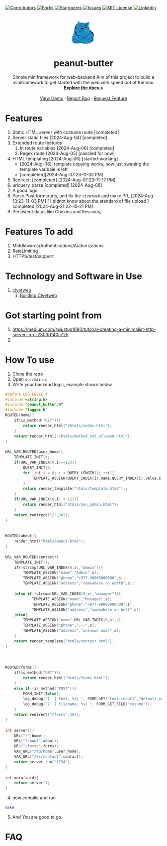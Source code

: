 <a name="readme-top"></a>
[![Contributors][contributors-shield]][contributors-url]
[![Forks][forks-shield]][forks-url]
[![Stargazers][stars-shield]][stars-url]
[![Issues][issues-shield]][issues-url]
[![MIT License][license-shield]][license-url]
[![LinkedIn][linkedin-shield]][linkedin-url]

<br />
<div align="center">
  <a href="https://github.com/leyuskckiran1510/peanut-butter">
    <img src="logo/logo_light_200.png" alt="Logo" width="80" height="80">
  </a>

  <h1 align="center">peanut-butter</h1>
  <p align="center">
   Simple miniframework for web-backend 
Aim of this project to build a miniframework to get started with the 
web with speed out of the box.
    <br />
    <a href="./docs/Readme.md"><strong>Explore the docs »</strong></a>
    <br />
    <br />
    <a href="https://youtu.be/z0w43NbO0GM">View Demo</a>
    ·
    <a href="https://github.com/leyuskckiran1510/peanut-butter/issues">Report Bug</a>
    ·
    <a href="https://github.com/leyuskckiran1510/peanut-butter/issues">Request Feature</a>
  </p>
</div>



# Features
1. Static HTML server with costume route [completed]
2. Server static files [2024-Aug-04] [completed]
3. Extended route features
    1. In route  variables [2024-Aug-06] [completed]
    1. Regex route   [2024-Aug-05] [cancled for now]
4. HTML templating   [2024-Aug-06] [started-working] 
    - [2024-Aug-06], template copying works, now just swaping
        the template varibale is left
    - [completed][2024-Aug-07:23-11-33 PM]
5. Redirect, [completed] [2024-Aug-07:23-11-17 PM]
6. urlquery_parse [completed] [2024-Aug-08]
7. A good logo 
8. Parse Post forms/urls,
        and fix the `civetweb` and make PR, [2024-Aug-13:23-11-03 PM]
        [ I didnot know about the standard of file upload ]
    completed [2024-Aug-21:22-10-21 PM]
9. Persistent datas like Cookies and Sessions,



# Features To add
1. Middlewares/Authentications/Authorizations
3. RateLimiting
4. HTTPS/test/support
 

# Technology and Software in Use
1. [civetweb](https://github.com/civetweb/civetweb)
    1. [Building Civetweb](./lib/README.md)



# Got starting point from 
1. https://medium.com/@justup1080/tutorial-creating-a-minimalist-http-server-in-c-2303d140c725
2. 


# How To use
1. Clone the repo
2. Open `src/main.c` 
3. Write your backend logic, example shown below

```c
#define LOG_LEVEL 4
#include <string.h>
#include "peanut_butter.h"
#include "logger.h"
ROUTED(home){
    if(is_method("GET")){
        return render_html("/htmls/index.html");
    }
    return render_html("/htmls/method_not_allowed.html");
}

URL_VAR_ROUTED(user_home){    
    TEMPLATE_INIT();
    if(URL_VAR_INDEX(0,i)==123){
        QUERY_INIT();
        for (int i = 0; i < QUERY_LENGTH(); ++i){
            TEMPLATE_ASSIGN(QUERY_INDEX(i).name,QUERY_INDEX(i).value,s);
        }
        return render_template("htmls/template.html");;
    }
    if(URL_VAR_INDEX(0,i) < 123){
        return render_html("htmls/non_admin.html");
    }
    return redirect("/",302);
}


ROUTED(about){
    render_html("htmls/about.html");
}

URL_VAR_ROUTED(contact){
    TEMPLATE_INIT();
    if(!strcmp(URL_VAR_INDEX(0,s),"admin")){
        TEMPLATE_ASSIGN("name","Admin",s);
        TEMPLATE_ASSIGN("phone","+977-98000000000",s);
        TEMPLATE_ASSIGN("address","somewhere on earth",s);

    }else if(!strcmp(URL_VAR_INDEX(0,s),"manager")){
            TEMPLATE_ASSIGN("name","Manager",s);
            TEMPLATE_ASSIGN("phone","+977-98000000000",s);
            TEMPLATE_ASSIGN("address","somewhere on hell",s);
    }else{
        TEMPLATE_ASSIGN("name",URL_VAR_INDEX(0,s),s);
        TEMPLATE_ASSIGN("phone","---",s);
        TEMPLATE_ASSIGN("address","unknown user",s);
    }
    return render_template("htmls/contact.html");
}



ROUTED(forms){
    if(is_method("GET")){
        return render_html("htmls/forms.html");
    }
    else if (is_method("POST")){
        FORM_INIT(false);
        log_debug("1. { text, %s} ", FORM_GET("text-input1","default_value1"));
        log_debug("2. { filename, %s} ", FORM_GET_FILE("resume"));
    }
    return redirect("/forms",302);
}

int server(){
    URL("/",home);
    URL("/about",about);
    URL("/forms",forms);
    VAR_URL("/%d/home",user_home);
    VAR_URL("/%s/contact",contact);
    return server_run("1234");
}

int main(void){
    return server();
}


```


4. now compile and run
```bash
make
```
5. And You are good to go.





# FAQ




[contributors-shield]: https://img.shields.io/github/contributors/leyuskckiran1510/peanut-butter.svg?style=for-the-badge
[contributors-url]: https://github.com/leyuskckiran1510/peanut-butter/graphs/contributors
[forks-shield]: https://img.shields.io/github/forks/leyuskckiran1510/peanut-butter.svg?style=for-the-badge
[forks-url]: https://github.com/leyuskckiran1510/peanut-butter/network/members
[stars-shield]: https://img.shields.io/github/stars/leyuskckiran1510/peanut-butter.svg?style=for-the-badge
[stars-url]: https://github.com/leyuskckiran1510/peanut-butter/stargazers
[issues-shield]: https://img.shields.io/github/issues/leyuskckiran1510/peanut-butter.svg?style=for-the-badge
[issues-url]: https://github.com/leyuskckiran1510/peanut-butter/issues
[license-shield]: https://img.shields.io/github/license/leyuskckiran1510/peanut-butter.svg?style=for-the-badge
[license-url]: https://github.com/leyuskckiran1510/peanut-butter/blob/master/LICENSE.txt
[linkedin-shield]: https://img.shields.io/badge/-LinkedIn-black.svg?style=for-the-badge&logo=linkedin&colorB=555
[linkedin-url]: https://linkedin.com/in/leyuskc
[logo]: images/screenshot.png

